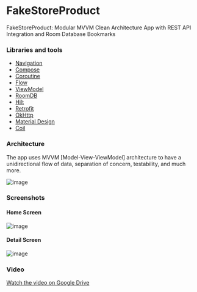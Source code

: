 # FakeStoreProduct
FakeStoreProduct: Modular MVVM Clean Architecture App with REST API Integration and Room Database Bookmarks

### Libraries and tools

+ [Navigation](https://developer.android.com/develop/ui/compose/navigation)
+ [Compose](https://developer.android.com/develop/ui/compose)
+ [Coroutine](https://developer.android.com/kotlin/coroutines)
+ [Flow](https://developer.android.com/kotlin/flow)
+ [ViewModel](https://developer.android.com/topic/libraries/architecture/viewmodel)
+ [RoomDB](https://developer.android.com/topic/libraries/architecture/room)
+ [Hilt](https://developer.android.com/training/dependency-injection/hilt-android)
+ [Retrofit](https://square.github.io/retrofit/)
+ [OkHttp](https://github.com/square/okhttp)
+ [Material Design](https://developer.android.com/develop/ui/compose/designsystems/material3)
+ [Coil](https://coil-kt.github.io/coil/compose/)

### Architecture

The app uses MVVM [Model-View-ViewModel] architecture to have a unidirectional flow of data, separation of concern, testability, and much more.

![image](https://miro.medium.com/v2/resize:fit:1100/format:webp/1*UNlTvPiF7VkcE3BOap6RRA.png)

### Screenshots 

#### Home Screen
![image](https://drive.google.com/uc?export=view&id=1iFmZONTwbgWk75ZLP4lgbi_p_tEl2L23)
#### Detail Screen
![image](https://drive.google.com/uc?export=view&id=1YTdqY66yLY9r79z8zMlnwRv-8dydv1mO)

### Video
[Watch the video on Google Drive](https://drive.google.com/uc?export=download&id=1IHo15U9ZcQOHZPu5aNE64LTJWrKX-sI5)
